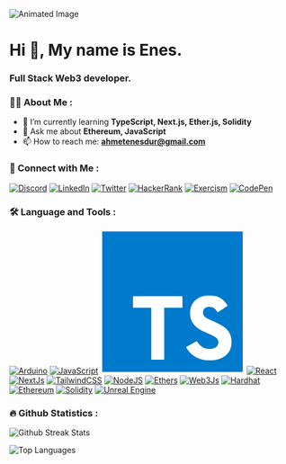 ![Animated Image](https://giffiles.alphacoders.com/162/162472.gif)

# Hi 👋, My name is Enes.

### Full Stack Web3 developer.

### 👩‍💻 About Me :

- 🌱 I’m currently learning **TypeScript, Next.js, Ether.js, Solidity**
- 💬 Ask me about **Ethereum, JavaScript**
- 📫 How to reach me: **ahmetenesdur@gmail.com**

### 🔗 Connect with Me :

[![Discord](https://raw.githubusercontent.com/danielcranney/readme-generator/main/public/icons/socials/discord.svg)](https://discord.com/users/114372874231349252)
[![LinkedIn](https://raw.githubusercontent.com/danielcranney/readme-generator/main/public/icons/socials/linkedin.svg)](https://www.linkedin.com/in/ahmetenesdur)
[![Twitter](https://raw.githubusercontent.com/danielcranney/readme-generator/main/public/icons/socials/twitter.svg)](https://www.twitter.com/ahmetenesdur)
[![HackerRank](https://upload.wikimedia.org/wikipedia/commons/4/40/HackerRank_Icon-1000px.png)](https://www.hackerrank.com/ahmetenesdur)
[![Exercism](https://avatars.githubusercontent.com/u/5624255?s=200&v=4)](https://exercism.org/profiles/ahmetenesdur)
[![CodePen](https://cdn-icons-png.flaticon.com/512/2111/2111296.png)](https://codepen.io/ahmetenesdur)

### 🛠 Language and Tools :

[![Arduino](https://cdn.worldvectorlogo.com/logos/arduino-1.svg)](https://www.arduino.cc/)
[![JavaScript](https://raw.githubusercontent.com/danielcranney/readme-generator/main/public/icons/skills/javascript-colored.svg)](https://developer.mozilla.org/en-US/docs/Web/JavaScript)
[![TypeScript](https://raw.githubusercontent.com/devicons/devicon/master/icons/typescript/typescript-original.svg)](https://www.typescriptlang.org/)
[![React](https://raw.githubusercontent.com/danielcranney/readme-generator/main/public/icons/skills/react-colored.svg)](https://reactjs.org/)
[![NextJs](https://www.datocms-assets.com/75941/1657707878-nextjs_logo.png)](https://nextjs.org/docs)
[![TailwindCSS](https://raw.githubusercontent.com/danielcranney/readme-generator/main/public/icons/skills/tailwindcss-colored.svg)](https://tailwindcss.com/)
[![NodeJS](https://raw.githubusercontent.com/danielcranney/readme-generator/main/public/icons/skills/nodejs-colored.svg)](https://nodejs.org/en/)
[![Ethers](https://raw.githubusercontent.com/danielcranney/readme-generator/main/public/icons/skills/ethers-colored.svg)](https://ethers.io)
[![Web3Js](https://raw.githubusercontent.com/danielcranney/readme-generator/main/public/icons/skills/web3js-colored.svg)](https://web3js.readthedocs.io/en/v1.7.1/)
[![Hardhat](https://raw.githubusercontent.com/danielcranney/readme-generator/main/public/icons/skills/hardhat-colored.svg)](https://hardhat.org/)
[![Ethereum](https://img.icons8.com/nolan/452/ethereum.png)](https://ethereum.org/en/)
[![Solidity](https://icons-for-free.com/iconfiles/png/512/vscode+icons+type+solidity-1324451490099123586.png)](https://soliditylang.org/)
[![Unreal Engine](https://img.icons8.com/nolan/452/unreal-engine.png)](https://unrealengine.com/)

### 🔥 Github Statistics :

![Github Streak Stats](https://github-readme-streak-stats.herokuapp.com/?user=ahmetenesdur&theme=tokyonight&hide_border=true)

![Top Languages](https://github-readme-stats.vercel.app/api/top-langs/?username=ahmetenesdur&theme=tokyonight&hide_border=true&layout=compact)
